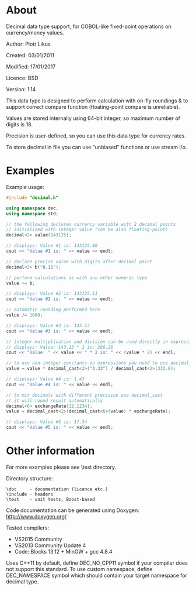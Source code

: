 # About     
Decimal data type support, for COBOL-like fixed-point operations on currency/money values.

Author: Piotr Likus

Created: 03/01/2011

Modified: 17/01/2017

Licence: BSD

Version: 1.14

This data type is designed to perform calculation with on-fly  roundings
&  to  support  correct  compare  function  (floating-point  compare  is
unreliable).

Values are stored internally using 64-bit integer, so maximum number of
digits is 18.

Precision is user-defined, so you can use this data  type  for  currency
rates.

To store decimal in file you can use "unbiased" functions or use stream i/o.

# Examples

Example usage:
```c++
#include "decimal.h"

using namespace dec;
using namespace std;

// the following declares currency variable with 2 decimal points
// initialized with integer value (can be also floating-point)
decimal<2> value(143125);

// displays: Value #1 is: 143125.00
cout << "Value #1 is: " << value << endl;

// declare precise value with digits after decimal point
decimal<2> b("0.11");

// perform calculations as with any other numeric type
value += b;

// displays: Value #2 is: 143125.11
cout << "Value #2 is: " << value << endl;

// automatic rounding performed here
value /= 1000;

// displays: Value #3 is: 143.13
cout << "Value #3 is: " << value << endl;

// integer multiplication and division can be used directly in expression
// displays: Value: 143.13 * 2 is: 286.26
cout << "Value: " << value << " * 2 is: " << (value * 2) << endl;

// to use non-integer constants in expressions you need to use decimal_cast
value = value * decimal_cast<2>("3.33") / decimal_cast<2>(333.0);

// displays: Value #4 is: 1.43
cout << "Value #4 is: " << value << endl;

// to mix decimals with different precision use decimal_cast
// it will round result automatically
decimal<6> exchangeRate(12.1234);
value = decimal_cast<2>(decimal_cast<6>(value) * exchangeRate);

// displays: Value #5 is: 17.34
cout << "Value #5 is: " << value << endl;
```

# Other information
For more examples please see \test directory.

Directory structure:
```
\doc     - documentation (licence etc.)
\include - headers
\test    - unit tests, Boost-based
```

Code documentation can be generated using Doxygen:
http://www.doxygen.org/

Tested compilers:

- VS2015 Community 
- VS2013 Community Update 4
- Code::Blocks 13.12 + MinGW + gcc 4.8.4

Uses C++11 by default, define DEC_NO_CPP11 symbol if your compiler does not support this standard.
To use custom namespace, define DEC_NAMESPACE symbol which should contain your target namespace for decimal type.
